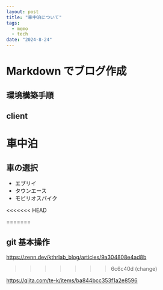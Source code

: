 ```yaml
---
layout: post
title: "車中泊について"
tags:
  - memo
  - tech
date: "2024-8-24"
---
```



# Markdown でブログ作成

## 環境構築手順

## client

# 車中泊

## 車の選択

- エブリイ
- タウンエース
- モビリオスパイク

<<<<<<< HEAD

=======
## git 基本操作

https://zenn.dev/kthrlab_blog/articles/9a304808e4ad8b
>>>>>>> 6c6c40d (change)

https://qiita.com/te-k/items/ba844bcc353f1a2e8596


